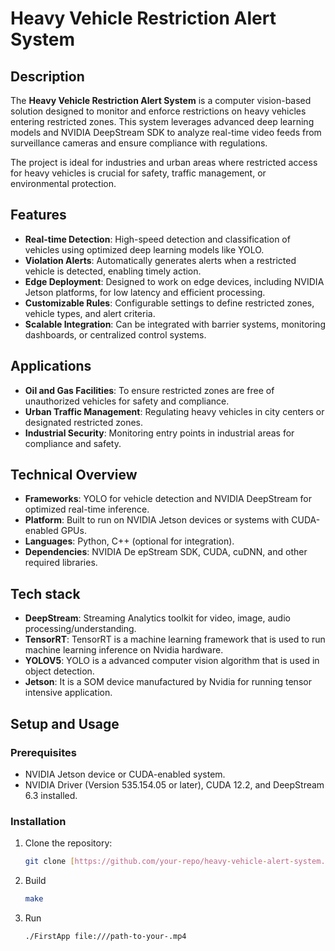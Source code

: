 # Heavy Vehicle Restriction Alert System  

## Description  
The **Heavy Vehicle Restriction Alert System** is a computer vision-based solution designed to monitor and enforce restrictions on heavy vehicles entering restricted zones. This system leverages advanced deep learning models and NVIDIA DeepStream SDK to analyze real-time video feeds from surveillance cameras and ensure compliance with regulations.  

The project is ideal for industries and urban areas where restricted access for heavy vehicles is crucial for safety, traffic management, or environmental protection.  

## Features  
- **Real-time Detection**: High-speed detection and classification of vehicles using optimized deep learning models like YOLO.  
- **Violation Alerts**: Automatically generates alerts when a restricted vehicle is detected, enabling timely action.  
- **Edge Deployment**: Designed to work on edge devices, including NVIDIA Jetson platforms, for low latency and efficient processing.  
- **Customizable Rules**: Configurable settings to define restricted zones, vehicle types, and alert criteria.  
- **Scalable Integration**: Can be integrated with barrier systems, monitoring dashboards, or centralized control systems.  

## Applications  
- **Oil and Gas Facilities**: To ensure restricted zones are free of unauthorized vehicles for safety and compliance.  
- **Urban Traffic Management**: Regulating heavy vehicles in city centers or designated restricted zones.  
- **Industrial Security**: Monitoring entry points in industrial areas for compliance and safety.  

## Technical Overview  
- **Frameworks**: YOLO for vehicle detection and NVIDIA DeepStream for optimized real-time inference.  
- **Platform**: Built to run on NVIDIA Jetson devices or systems with CUDA-enabled GPUs.  
- **Languages**: Python, C++ (optional for integration).  
- **Dependencies**: NVIDIA De epStream SDK, CUDA, cuDNN, and other required libraries.

## Tech stack
- **DeepStream**: Streaming Analytics toolkit for video, image, audio processing/understanding.
- **TensorRT**: TensorRT is a machine learning framework that is used to run machine learning inference on Nvidia hardware.
- **YOLOV5**: YOLO is a advanced computer vision algorithm that is used in object detection.
- **Jetson**: It is a SOM device manufactured by Nvidia for running tensor intensive application.

## Setup and Usage  
### Prerequisites  
- NVIDIA Jetson device or CUDA-enabled system.  
- NVIDIA Driver (Version 535.154.05 or later), CUDA 12.2, and DeepStream 6.3 installed.  

### Installation  
1. Clone the repository:  
   ```bash  
   git clone [https://github.com/your-repo/heavy-vehicle-alert-system.git](https://github.com/ShwethaN25/Heavy-Vehicle-Restriction-Alert)
   
2. Build
   ```bash 
   make 
4. Run
   ```bash 
   ./FirstApp file:///path-to-your-.mp4

